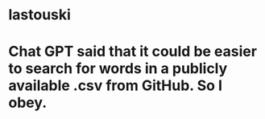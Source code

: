 # lastouski

Chat GPT said that it could be easier to search for words in a publicly available .csv from GitHub. So I obey.
=======